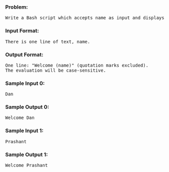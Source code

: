 ### Problem:
<pre>
Write a Bash script which accepts name as input and displays the greeting "Welcome (name)"
</pre>

### Input Format:
<pre>
There is one line of text, name.
</pre>

### Output Format:
<pre>
One line: "Welcome (name)" (quotation marks excluded).
The evaluation will be case-sensitive.
</pre>

### Sample Input 0:
<pre>
Dan  
</pre>

### Sample Output 0:
<pre>
Welcome Dan  
</pre>

### Sample Input 1:
<pre>
Prashant
</pre>

### Sample Output 1:
<pre>
Welcome Prashant
</pre>
